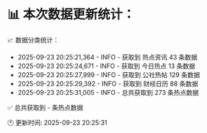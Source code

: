 📊 本次数据更新统计：
==========================

📈 数据分类统计：
- 2025-09-23 20:25:21,364 - INFO - 获取到 热点资讯 43 条数据
- 2025-09-23 20:25:24,671 - INFO - 获取到 今日热点 13 条数据
- 2025-09-23 20:25:27,999 - INFO - 获取到 公社热帖 129 条数据
- 2025-09-23 20:25:29,392 - INFO - 获取到 财经日历 88 条数据
- 2025-09-23 20:25:31,005 - INFO - 总共获取到 273 条热点数据

✅ 总共获取到 - 条热点数据

🕐 更新时间: 2025-09-23 20:25:31

